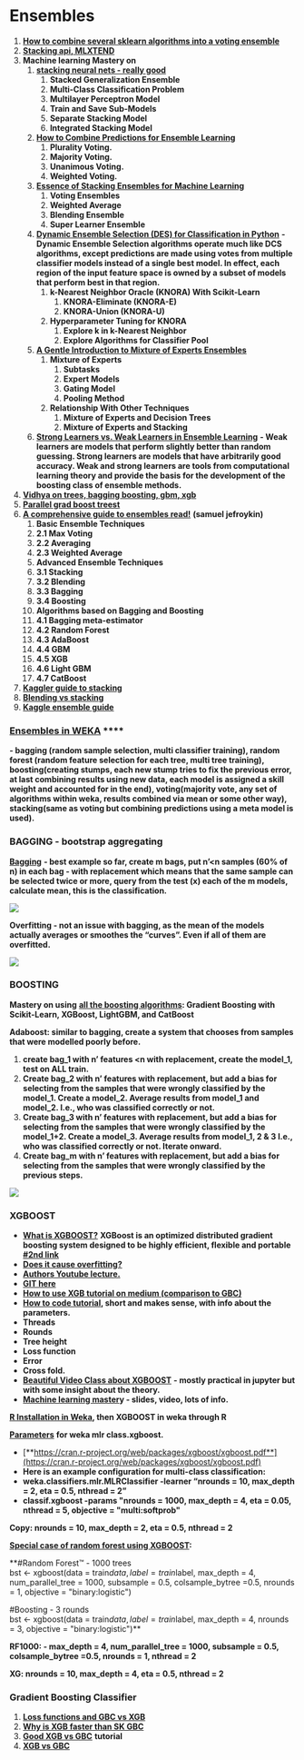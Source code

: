 # Ensembles

1. [**How to combine several sklearn algorithms into a voting ensemble**](https://www.youtube.com/watch?v=vlTQLb_a564&list=PLQVvvaa0QuDf2JswnfiGkliBInZnIC4HL&index=16)
2. [**Stacking api, MLXTEND**](http://rasbt.github.io/mlxtend/user_guide/classifier/StackingClassifier/)
3. **Machine learning Mastery on** 
   1. [**stacking neural nets - really good**](https://machinelearningmastery.com/stacking-ensemble-for-deep-learning-neural-networks/)
      1. **Stacked Generalization Ensemble**
      2. **Multi-Class Classification Problem**
      3. **Multilayer Perceptron Model**
      4. **Train and Save Sub-Models**
      5. **Separate Stacking Model**
      6. **Integrated Stacking Model**
   2. [**How to Combine Predictions for Ensemble Learning**](https://machinelearningmastery.com/combine-predictions-for-ensemble-learning/?fbclid=IwAR3sEAjoqP1KNScXrKV1HdiG98PZC-_gfB7ngDEwL_NMMSngRNqcwxABejQ)
      1. **Plurality Voting.**
      2. **Majority Voting.**
      3. **Unanimous Voting.**
      4. **Weighted Voting.**
   3. [**Essence of Stacking Ensembles for Machine Learning**](https://machinelearningmastery.com/essence-of-stacking-ensembles-for-machine-learning/?fbclid=IwAR18Tm_CzyxufVpFjjd-n_VvpFNZRj3TuMBNd02EXmNhYWdG80KVyBjzmfo)
      1. **Voting Ensembles**
      2. **Weighted Average**
      3. **Blending Ensemble**
      4. **Super Learner Ensemble**
   4. [**Dynamic Ensemble Selection \(DES\) for Classification in Python**](https://machinelearningmastery.com/dynamic-ensemble-selection-in-python/?fbclid=IwAR2cFTJY3bXiCkPKFIGM7X5HDsTjZEehINfA40wyqPWw8KAIOpXCdblu3eM) **- Dynamic Ensemble Selection algorithms operate much like DCS algorithms, except predictions are made using votes from multiple classifier models instead of a single best model. In effect, each region of the input feature space is owned by a subset of models that perform best in that region.**
      1. **k-Nearest Neighbor Oracle \(KNORA\) With Scikit-Learn**
         1. **KNORA-Eliminate \(KNORA-E\)**
         2. **KNORA-Union \(KNORA-U\)**
      2. **Hyperparameter Tuning for KNORA**
         1. **Explore k in k-Nearest Neighbor**
         2. **Explore Algorithms for Classifier Pool**
   5. [**A Gentle Introduction to Mixture of Experts Ensembles**](https://machinelearningmastery.com/mixture-of-experts/?fbclid=IwAR3Y9K-QOmF6H06vZOYQH8phv5C0a2rhV-4FfNffCb2XKmvDsL-d8bMOuLM)
      1. **Mixture of Experts**
         1. **Subtasks**
         2. **Expert Models**
         3. **Gating Model**
         4. **Pooling Method**
      2. **Relationship With Other Techniques**
         1. **Mixture of Experts and Decision Trees**
         2. **Mixture of Experts and Stacking**
   6. [**Strong Learners vs. Weak Learners in Ensemble Learning**](https://machinelearningmastery.com/strong-learners-vs-weak-learners-for-ensemble-learning/?fbclid=IwAR0yQzfYq0JGZu7xYErX2W42jtm949pOYSbKN8jClQCPMwgEUDNyv6uuXFU) **- Weak learners are models that perform slightly better than random guessing. Strong learners are models that have arbitrarily good accuracy. Weak and strong learners are tools from computational learning theory and provide the basis for the development of the boosting class of ensemble methods.**
4. [**Vidhya on trees, bagging boosting, gbm, xgb**](https://www.analyticsvidhya.com/blog/2016/04/complete-tutorial-tree-based-modeling-scratch-in-python/?utm_source=facebook.com&utm_medium=social&fbclid=IwAR1Fji6N01Zc3rhLCJiIq76CX5aC8W0dWmw0hpyceYwMr9Z3QPCbnPu0a2A#three)
5. [**Parallel grad boost treest**](http://zhanpengfang.github.io/418home.html)
6. [**A comprehensive guide to ensembles read!**](https://www.analyticsvidhya.com/blog/2018/06/comprehensive-guide-for-ensemble-models/) **\(samuel jefroykin\)**
   1. **Basic Ensemble Techniques**
   2. **2.1 Max Voting**
   3. **2.2 Averaging**
   4. **2.3 Weighted Average**
   5. **Advanced Ensemble Techniques**
   6. **3.1 Stacking**
   7. **3.2 Blending**
   8. **3.3 Bagging**
   9. **3.4 Boosting**
   10. **Algorithms based on Bagging and Boosting**
   11. **4.1 Bagging meta-estimator**
   12. **4.2 Random Forest**
   13. **4.3 AdaBoost**
   14. **4.4 GBM**
   15. **4.5 XGB**
   16. **4.6 Light GBM**
   17. **4.7 CatBoost**
7. [**Kaggler guide to stacking**](http://blog.kaggle.com/2016/12/27/a-kagglers-guide-to-model-stacking-in-practice/)
8. [**Blending vs stacking**](https://www.quora.com/What-are-examples-of-blending-and-stacking-in-Machine-Learning)
9. [**Kaggle ensemble guide**](https://mlwave.com/kaggle-ensembling-guide/)

### [**Ensembles in WEKA**](http://machinelearningmastery.com/use-ensemble-machine-learning-algorithms-weka/) ****

**- bagging \(random sample selection, multi classifier training\), random forest \(random feature selection for each tree, multi tree training\), boosting\(creating stumps, each new stump tries to fix the previous error, at last combining results using new data, each model is assigned a skill weight and accounted for in the end\), voting\(majority vote, any set of algorithms within weka, results combined via mean or some other way\), stacking\(same as voting but combining predictions using a meta model is used\).**

### **BAGGING - bootstrap aggregating**

[**Bagging**](https://www.youtube.com/watch?v=2Mg8QD0F1dQ&list=PLAwxTw4SYaPnIRwl6rad_mYwEk4Gmj7Mx&index=192) **- best example so far, create m bags, put n’&lt;n samples \(60% of n\) in each bag - with replacement which means that the same sample can be selected twice or more, query from the test \(x\) each of the m models, calculate mean, this is the classification.**

![](https://lh5.googleusercontent.com/U0_wGc2DQhx1TYC_ntWSyW9J0XtJJwP4bZ8ONOLgbqb4LM0K7c6-As1HX9wT0LGRON6sOvl3l-WeEOOmuTCupNN3q8Q_kQU8Y1nhhBi6-Of2bcajJfVjhqRRcY-qudAm_u3jXOuF)

**Overfitting -  not an issue with bagging, as the mean of the models actually averages or smoothes the “curves”. Even if all of them are overfitted.**

![](https://lh4.googleusercontent.com/KOj9utriFKEjOxhw8hFE2iX8gq5ljjBHruuhH1Q-deWVPYrEA2RHWaAhKfs-Q1XivON_F7KA3vXL4Mo-GqI4OZTgi0WhC9iNdo4IoOSxQ8gUyoa_F56TOFiXf-hgMsdIFGWLoq6k)

### **BOOSTING**

**Mastery on using** [**all the boosting algorithms**](https://machinelearningmastery.com/gradient-boosting-with-scikit-learn-xgboost-lightgbm-and-catboost/?fbclid=IwAR1wenJZ52kU5RZUgxHE4fj4M9Ods1p10EBh5J4QdLSSq2XQmC4s9Se98Sg)**: Gradient Boosting with Scikit-Learn, XGBoost, LightGBM, and CatBoost**  


**Adaboost: similar to bagging, create a system that chooses from samples that were modelled poorly before.**

1. **create bag\_1 with n’ features &lt;n with replacement, create the model\_1, test on ALL train.**
2. **Create bag\_2 with n’ features with replacement, but add a bias for selecting from the samples that were wrongly classified by the model\_1. Create a model\_2. Average results from model\_1 and model\_2. I.e., who was classified correctly or not.**
3. **Create bag\_3 with n’ features with replacement, but add a bias for selecting from the samples that were wrongly classified by the model\_1+2. Create a model\_3. Average results from model\_1, 2 & 3 I.e., who was classified correctly or not. Iterate onward.**
4. **Create bag\_m with n’ features with replacement, but add a bias for selecting from the samples that were wrongly classified by the previous steps.**

![](https://lh5.googleusercontent.com/iwKa08rChrddn1TM9GoSwmc3gGfxhUbOnPpwHoBS8YHEwUPUOkHifHAO88DR2uiDgRg1VL-dgmnQ2NWFFPJ4CTWvoYdFtBCW-feiBX8SdZ1waY0VkGYclr_m48OzHazmHWrNV3G-)

### **XGBOOST**

* [**What is XGBOOST?**](http://homes.cs.washington.edu/~tqchen/2016/03/10/story-and-lessons-behind-the-evolution-of-xgboost.html) **XGBoost is an optimized distributed gradient boosting system designed to be highly efficient, flexible and portable** [**\#2nd link**](http://dmlc.cs.washington.edu/xgboost.html)
* [**Does it cause overfitting?**](https://stats.stackexchange.com/questions/20714/does-ensembling-boosting-cause-overfitting)
* [**Authors Youtube lecture.**](https://www.youtube.com/watch?v=Vly8xGnNiWs)
* [**GIT here**](https://github.com/dmlc/xgboost)
* [**How to use XGB tutorial on medium \(comparison to GBC\)**](https://towardsdatascience.com/boosting-algorithm-xgboost-4d9ec0207d)
* [**How to code tutorial**](https://www.youtube.com/watch?v=87xRqEAx6CY)**, short and makes sense, with info about the parameters.**
* **Threads**
* **Rounds**
* **Tree height**
* **Loss function**
* **Error**
* **Cross fold.**
* [**Beautiful Video Class about XGBOOST**](https://www.youtube.com/playlist?list=PLZnYQQzkMilqTC12LmnN4WpQexB9raKQG) **- mostly practical in jupyter but with some insight about the theory.** 
* [**Machine learning master**](http://machinelearningmastery.com/gentle-introduction-xgboost-applied-machine-learning/)**y - slides, video, lots of info.**

[**R Installation in Weka**](https://www.youtube.com/watch?v=EGwHXC3baWU&list=PLm4W7_iX_v4Msh-7lDOpSFWHRYU_6H5Kx&index=15)**, then XGBOOST in weka through R**

[**Parameters**](http://weka.8497.n7.nabble.com/XGBoost-in-Weka-through-R-or-Python-td40282.html) **for weka mlr class.xgboost.**

* [**https://cran.r-project.org/web/packages/xgboost/xgboost.pdf**](https://cran.r-project.org/web/packages/xgboost/xgboost.pdf)
* **Here is an example configuration for multi-class classification:** 
*  **weka.classifiers.mlr.MLRClassifier -learner “nrounds = 10, max\_depth = 2, eta = 0.5, nthread = 2”**
* **classif.xgboost -params "nrounds = 1000, max\_depth = 4, eta = 0.05, nthread = 5, objective = \"multi:softprob\"**

**Copy: nrounds = 10, max\_depth = 2, eta = 0.5, nthread = 2**  


[**Special case of random forest using XGBOOST**](https://github.com/dmlc/xgboost/blob/master/R-package/vignettes/discoverYourData.Rmd#special-note-what-about-random-forests)**:**  


**\#Random Forest™ - 1000 trees  
bst &lt;- xgboost\(data = train$data, label = train$label, max\_depth = 4, num\_parallel\_tree = 1000, subsample = 0.5, colsample\_bytree =0.5, nrounds = 1, objective = "binary:logistic"\)  
  
\#Boosting - 3 rounds  
bst &lt;- xgboost\(data = train$data, label = train$label, max\_depth = 4, nrounds = 3, objective = "binary:logistic"\)**

**RF1000: - max\_depth = 4, num\_parallel\_tree = 1000, subsample = 0.5, colsample\_bytree =0.5, nrounds = 1, nthread = 2**

**XG: nrounds = 10, max\_depth = 4, eta = 0.5, nthread = 2**

### **Gradient Boosting Classifier**

1. [**Loss functions and GBC vs XGB**](https://stats.stackexchange.com/questions/202858/loss-function-approximation-with-taylor-expansion)
2. [**Why is XGB faster than SK GBC** ](https://datascience.stackexchange.com/questions/10943/why-is-xgboost-so-much-faster-than-sklearn-gradientboostingclassifier)
3. [**Good XGB vs GBC**](https://towardsdatascience.com/boosting-algorithm-xgboost-4d9ec0207d) **tutorial**
4. [**XGB vs GBC**](https://stats.stackexchange.com/questions/282459/xgboost-vs-python-sklearn-gradient-boosted-trees)

